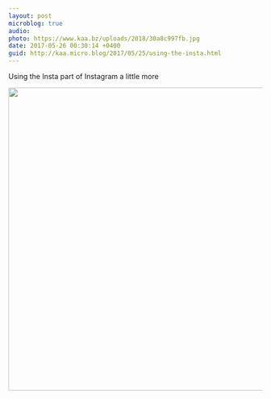 ```yaml
---
layout: post
microblog: true
audio: 
photo: https://www.kaa.bz/uploads/2018/30a8c997fb.jpg
date: 2017-05-26 00:30:14 +0400
guid: http://kaa.micro.blog/2017/05/25/using-the-insta.html
---
```

Using the Insta part of Instagram a little more

<img src="https://www.kaa.bz/uploads/2018/30a8c997fb.jpg" width="600" height="600" />
